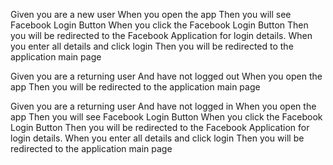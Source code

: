 Given you are a new user
When you open the app
Then you will see Facebook Login Button
When you click the Facebook Login Button
Then you will be redirected to the Facebook Application for login details.
When you enter all details and click login
Then you will be redirected to the application main page

Given you are a returning user
And have not logged out
When you open the app
Then you will be redirected to the application main page

Given you are a returning user
And have not logged in
When you open the app
Then you will see Facebook Login Button
When you click the Facebook Login Button
Then you will be redirected to the Facebook Application for login details.
When you enter all details and click login
Then you will be redirected to the application main page
